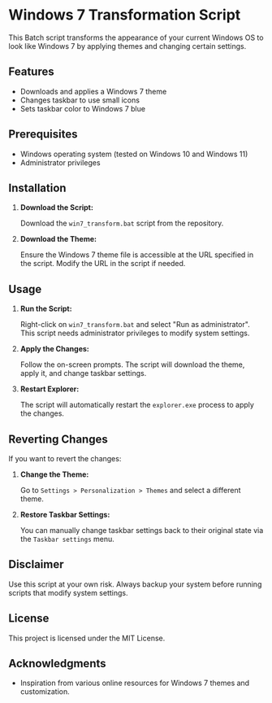 # Windows 7 Transformation Script

This Batch script transforms the appearance of your current Windows OS to look like Windows 7 by applying themes and changing certain settings.

## Features

- Downloads and applies a Windows 7 theme
- Changes taskbar to use small icons
- Sets taskbar color to Windows 7 blue

## Prerequisites

- Windows operating system (tested on Windows 10 and Windows 11)
- Administrator privileges

## Installation

1. **Download the Script:**

   Download the `win7_transform.bat` script from the repository.

2. **Download the Theme:**

   Ensure the Windows 7 theme file is accessible at the URL specified in the script. Modify the URL in the script if needed.

## Usage

1. **Run the Script:**

   Right-click on `win7_transform.bat` and select "Run as administrator". This script needs administrator privileges to modify system settings.

2. **Apply the Changes:**

   Follow the on-screen prompts. The script will download the theme, apply it, and change taskbar settings.

3. **Restart Explorer:**

   The script will automatically restart the `explorer.exe` process to apply the changes.

## Reverting Changes

If you want to revert the changes:

1. **Change the Theme:**

   Go to `Settings > Personalization > Themes` and select a different theme.

2. **Restore Taskbar Settings:**

   You can manually change taskbar settings back to their original state via the `Taskbar settings` menu.

## Disclaimer

Use this script at your own risk. Always backup your system before running scripts that modify system settings.

## License

This project is licensed under the MIT License.

## Acknowledgments

- Inspiration from various online resources for Windows 7 themes and customization.
